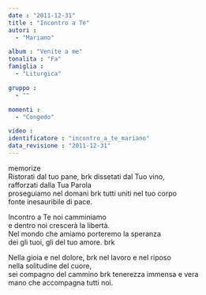 ```yaml
---
date : "2011-12-31"
title : "Incontro a Te"
autori : 
  - "Mariano"

album : "Venite a me"
tonalita : "Fa"
famiglia : 
  - "Liturgica"

gruppo : 
  - ""

momenti : 
  - "Congedo"

video : 
identificatore : "incontro_a_te_mariano"
data_revisione : "2011-12-31"
---
```

  
  
  
  
  
  
  
  
  
memorize  
Ristorati dal tuo pane,  brk dissetati dal Tuo vino,   
rafforzati dalla Tua Parola   
proseguiamo nel domani  brk tutti uniti nel tuo corpo   
fonte inesauribile di pace.  
  
  
Incontro a Te  noi camminiamo  
e dentro noi crescerà  la libertà.  
Nel mondo che amiamo porteremo la speranza  
dei gli tuoi, gli del tuo amore. brk     
  
  
  
Nella gioia e nel dolore,  brk nel lavoro e nel riposo   
nella solitudine del cuore,   
sei compagno del cammino  brk tenerezza immensa e vera   
mano che accompagna tutti noi.  
  
  
  

